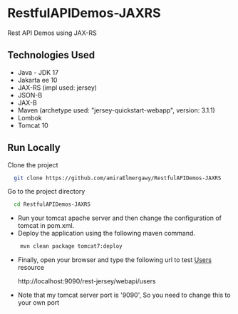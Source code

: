 # RestfulAPIDemos-JAXRS

Rest API Demos using JAX-RS

## Technologies Used

- Java - JDK 17
- Jakarta ee 10
- JAX-RS (impl used: jersey)
- JSON-B
- JAX-B
- Maven (archetype used: "jersey-quickstart-webapp", version: 3.1.1)
- Lombok
- Tomcat 10



## Run Locally

Clone the project

```bash
  git clone https://github.com/amiraElmergawy/RestfulAPIDemos-JAXRS
```

Go to the project directory

```bash
  cd RestfulAPIDemos-JAXRS
```

- Run your tomcat apache server and then change the configuration of tomcat in pom.xml.
- Deploy the application using the following maven command.

```bash
    mvn clean package tomcat7:deploy
```

- Finally, open your browser and type the following url to test <a href="http://localhost:9090/rest-jersey/webapi/users">Users </a> resource

  
     http://localhost:9090/rest-jersey/webapi/users 

- Note that my tomcat server port is '9090', So you need to change this to your own port
